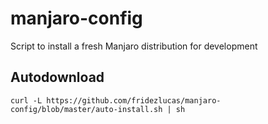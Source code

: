 # manjaro-config

Script to install a fresh Manjaro distribution for development

## Autodownload

```
curl -L https://github.com/fridezlucas/manjaro-config/blob/master/auto-install.sh | sh
```
